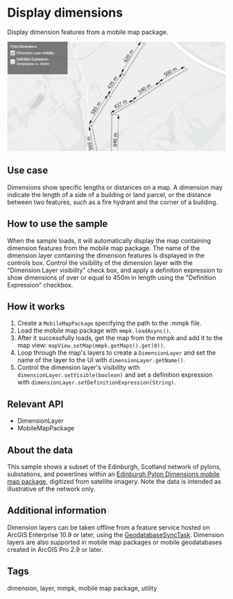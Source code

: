 # Display dimensions

Display dimension features from a mobile map package.

![Image showing the Display Dimensions sample](DisplayDimensions.png)

## Use case

Dimensions show specific lengths or distances on a map. A dimension may indicate the length of a side of a building or land parcel, or the distance between two features, such as a fire hydrant and the corner of a building.

## How to use the sample

When the sample loads, it will automatically display the map containing dimension features from the mobile map package. The name of the dimension layer containing the dimension features is displayed in the controls box. Control the visibility of the dimension layer with the "Dimension Layer visibility" check box, and apply a definition expression to show dimensions of over or equal to 450m in length using the "Definition Expression" checkbox.

## How it works

1. Create a `MobileMapPackage` specifying the path to the .mmpk file.
2. Load the mobile map package with `mmpk.loadAsync()`.
3. After it successfully loads, get the map from the mmpk and add it to the map view: `mapView.setMap(mmpk.getMaps().get(0))`.
4. Loop through the map's layers to create a `DimensionLayer` and set the name of the layer to the UI with `dimensionLayer.getName()`.
5. Control the dimension layer's visibility with `dimensionLayer.setVisible(boolean)` and set a definition expression with `dimensionLayer.setDefinitionExpression(String)`.

## Relevant API

* DimensionLayer
* MobileMapPackage

## About the data

This sample shows a subset of the Edinburgh, Scotland network of pylons, substations, and powerlines within an [Edinburgh Pylon Dimensions mobile map package](https://arcgis.com/home/item.html?id=f5ff6f5556a945bca87ca513b8729a1e), digitized from satellite imagery. Note the data is intended as illustrative of the network only.

## Additional information

Dimension layers can be taken offline from a feature service hosted on ArcGIS Enterprise 10.9 or later, using the [GeodatabaseSyncTask](https://developers.arcgis.com/java/api-reference/reference/com/esri/arcgisruntime/tasks/geodatabase/GeodatabaseSyncTask.html). Dimension layers are also supported in mobile map packages or mobile geodatabases created in ArcGIS Pro 2.9 or later.

## Tags

dimension, layer, mmpk, mobile map package, utility